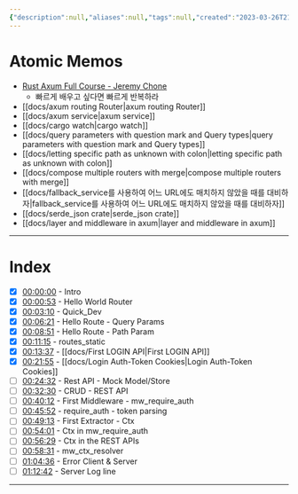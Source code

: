 ```yaml
---
{"description":null,"aliases":null,"tags":null,"created":"2023-03-26T21:48:44","updated":"2023-07-15T21:30:21","title":"axum","dg-publish":true,"permalink":"/docs/axum/","dgPassFrontmatter":true}
---
```



# Atomic Memos

- [Rust Axum Full Course - Jeremy Chone](https://www.youtube.com/watch?v=XZtlD_m59sM)
	- 빠르게 배우고 싶다면 빠르게 반복하라
- [[docs/axum routing Router\|axum routing Router]]
- [[docs/axum service\|axum service]]
- [[docs/cargo watch\|cargo watch]]
- [[docs/query parameters with question mark and Query types\|query parameters with question mark and Query types]]
- [[docs/letting specific path as unknown with colon\|letting specific path as unknown with colon]]
- [[docs/compose multiple routers with merge\|compose multiple routers with merge]]
- [[docs/fallback_service를 사용하여 어느 URL에도 매치하지 않았을 때를 대비하자\|fallback_service를 사용하여 어느 URL에도 매치하지 않았을 때를 대비하자]]
- [[docs/serde_json crate\|serde_json crate]]
- [[docs/layer and middleware in axum\|layer and middleware in axum]]

---

# Index

- [x] [00:00:00](https://www.youtube.com/watch?v=XZtlD_m59sM&t=0s) - Intro 
- [x] [00:00:53](https://www.youtube.com/watch?v=XZtlD_m59sM&t=53s) - Hello World Router 
- [x] [00:03:10](https://www.youtube.com/watch?v=XZtlD_m59sM&t=190s) - Quick_Dev 
- [x] [00:06:21](https://www.youtube.com/watch?v=XZtlD_m59sM&t=381s) - Hello Route - Query Params 
- [x] [00:08:51](https://www.youtube.com/watch?v=XZtlD_m59sM&t=531s) - Hello Route - Path Param 
- [x] [00:11:15](https://www.youtube.com/watch?v=XZtlD_m59sM&t=675s) - routes_static 
- [x] [00:13:37](https://www.youtube.com/watch?v=XZtlD_m59sM&t=817s) - [[docs/First LOGIN API\|First LOGIN API]]
- [x] [00:21:55](https://www.youtube.com/watch?v=XZtlD_m59sM&t=1315s) - [[docs/Login Auth-Token Cookies\|Login Auth-Token Cookies]] 
- [ ] [00:24:32](https://www.youtube.com/watch?v=XZtlD_m59sM&t=1472s) - Rest API - Mock Model/Store 
- [ ] [00:32:30](https://www.youtube.com/watch?v=XZtlD_m59sM&t=1950s) - CRUD - REST API 
- [ ] [00:40:12](https://www.youtube.com/watch?v=XZtlD_m59sM&t=2412s) - First Middleware - mw_require_auth 
- [ ] [00:45:52](https://www.youtube.com/watch?v=XZtlD_m59sM&t=2752s) - require_auth - token parsing 
- [ ] [00:49:13](https://www.youtube.com/watch?v=XZtlD_m59sM&t=2953s) - First Extractor - Ctx 
- [ ] [00:54:01](https://www.youtube.com/watch?v=XZtlD_m59sM&t=3241s) - Ctx in mw_require_auth 
- [ ] [00:56:29](https://www.youtube.com/watch?v=XZtlD_m59sM&t=3389s) - Ctx in the REST APIs 
- [ ] [00:58:31](https://www.youtube.com/watch?v=XZtlD_m59sM&t=3511s) - mw_ctx_resolver
- [ ] [01:04:36](https://www.youtube.com/watch?v=XZtlD_m59sM&t=3876s) - Error Client & Server 
- [ ] [01:12:42](https://www.youtube.com/watch?v=XZtlD_m59sM&t=4362s) - Server Log line

---

